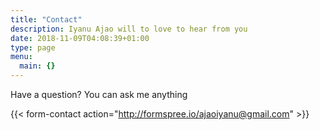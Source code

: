 ```yaml
---
title: "Contact"
description: Iyanu Ajao will to love to hear from you
date: 2018-11-09T04:08:39+01:00
type: page
menu:
  main: {}
---
```



Have a question? You can ask me anything

{{< form-contact action="http://formspree.io/ajaoiyanu@gmail.com"  >}}

